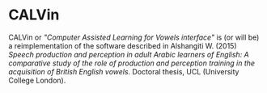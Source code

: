 # CALVin

CALVin or _"Computer Assisted Learning for Vowels interface"_
is (or will be) a reimplementation of the software described
in Alshangiti W. (2015) _Speech production and perception in
adult Arabic learners of
English: A comparative study of the role of production
and perception training in the acquisition of British
English vowels_. Doctoral thesis, UCL (University College London).
